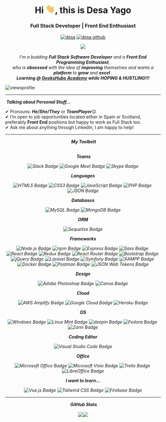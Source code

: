 <h1 align="center">Hi <img src="https://raw.githubusercontent.com/ABSphreak/ABSphreak/master/gifs/Hi.gif" width="30px">, this is Desa Yago</h1>
<h3 align="center">Full Stack Developer | Front End Enthusiast</h3>
<p align="center">
<a href="https://www.linkedin.com/in/desa-yago//" target="blank"><img align="center" src="https://imgur.com/B6CK8zI.png" alt="desa" height="40" width="40" /></a>
<a href="https://github.com/NeonFixr" target="blank"><img align="center" src="https://imgur.com/cYvF9u1.png" alt="desa github" height="40" width="40" /></a>
</p>
</p>



<p align="center"><img src="https://imgur.com/ZeLGv9y.png" height="200"/></p>
<p align="center">
  <em>
    I'm a budding <b>Full Stack Software Developer</b> and a <b>Front End Programming Enthusiast</b>,<br>who is <b>obsessed</b>
    with the idea of <b>improving</b> themselves and wants a <b>platform</b> to 
    <b>grow</b> and 
    <b>excel</b>&nbsp.
  </em> 
  <br>
  <b><i>Learning @<a href="https://geekshubsacademy.com//"> <b>GeeksHubs Academy</b></a> while HOPING & HUSTLING!!!</i></b> 
</p>

<p align="left"> <img src="https://komarev.com/ghpvc/?username=neonfixr&label=Profile%20views&color=731bb7&style=flat" alt="viewsprofile" /> </p>
<hr>


&nbsp;***Talking about Personal Stuff...***

✔ Pronouns: ***He/She/They*** or ***TeamPlayer***😉 <br><!-- ✔ I’m currently learning @**GeeksHubs Academy** - and working on <a href="" target="blank">:woman_technologist:</a> (Click the emoji!)<br> -->
✔ I’m open to job opportunities located either in Spain or Scotland, preferably **Front End** positions but happy to work as Full Stack too.<br>
✔ Ask me about anything through LinkedIn, I am happy to help!<br>
 
<hr>


 <p align="center">
&nbsp;<i><b>My Toolbelt</b><br>
<br>
  
 <p align="center">&nbsp;<i><b>Teams</b>
  
<p align="center"><img src="https://img.shields.io/badge/Slack-4A154B?logo=slack&logoColor=fff&style=plastic" alt="Slack Badge">&nbsp;<img src="https://img.shields.io/badge/Google%20Meet-00897B?logo=googlemeet&logoColor=fff&style=plastic" alt="Google Meet Badge">&nbsp;<img src="https://img.shields.io/badge/Skype-00AFF0?logo=skype&logoColor=fff&style=plastic" alt="Skype Badge"></p>
  
  
<p align="center"><b>Languages</b></p>
 
<p align="center"><img src="https://img.shields.io/badge/HTML5-E34F26?logo=html5&logoColor=fff&style=plastic" alt="HTML5 Badge">&nbsp;<img src="https://img.shields.io/badge/CSS3-1572B6?logo=css3&logoColor=fff&style=plastic" alt="CSS3 Badge">&nbsp;<img src="https://img.shields.io/badge/JavaScript-F7DF1E?logo=javascript&logoColor=000&style=plastic" alt="JavaScript Badge">&nbsp;<img src="https://img.shields.io/badge/PHP-777BB4?logo=php&logoColor=fff&style=plastic" alt="PHP Badge">&nbsp;<img src="https://img.shields.io/badge/JSON-000?logo=json&logoColor=fff&style=plastic" alt="JSON Badge"></p>
  
<p align="center"><b>Databases</b></p>
  
<p align="center"><img src="https://img.shields.io/badge/MySQL-4479A1?logo=mysql&logoColor=fff&style=plastic" alt="MySQL Badge">&nbsp;<img src="https://img.shields.io/badge/MongoDB-47A248?logo=mongodb&logoColor=fff&style=plastic" alt="MongoDB Badge"></p>
  
<p align="center"><b>ORM</b></p>
  
<p align="center"><img src="https://img.shields.io/badge/Sequelize-52B0E7?logo=sequelize&logoColor=fff&style=plastic" alt="Sequelize Badge"></p>
  
<p align="center"><b>Frameworks</b></p>
  
<p align="center"><img src="https://img.shields.io/badge/Node.js-393?logo=nodedotjs&logoColor=fff&style=plastic" alt="Node.js Badge">&nbsp;<img src="https://img.shields.io/badge/npm-CB3837?logo=npm&logoColor=fff&style=plastic" alt="npm Badge">&nbsp;<img src="https://img.shields.io/badge/Express-000?logo=express&logoColor=fff&style=plastic" alt="Express Badge">&nbsp;<img src="https://img.shields.io/badge/Sass-C69?logo=sass&logoColor=fff&style=plastic" alt="Sass Badge">&nbsp;<img src="https://img.shields.io/badge/React-61DAFB?logo=react&logoColor=000&style=plastic" alt="React Badge">&nbsp;<img src="https://img.shields.io/badge/Redux-764ABC?logo=redux&logoColor=fff&style=plastic" alt="Redux Badge">&nbsp;<img src="https://img.shields.io/badge/React%20Router-CA4245?logo=reactrouter&logoColor=fff&style=plastic" alt="React Router Badge">&nbsp;<img src="https://img.shields.io/badge/Bootstrap-7952B3?logo=bootstrap&logoColor=fff&style=plastic" alt="Bootstrap Badge">&nbsp;<img src="https://img.shields.io/badge/jQuery-0769AD?logo=jquery&logoColor=fff&style=plastic" alt="jQuery Badge">&nbsp;<img src="https://img.shields.io/badge/Laravel-FF2D20?logo=laravel&logoColor=fff&style=plastic" alt="Laravel Badge">&nbsp;<img src="https://img.shields.io/badge/Symfony-000?logo=symfony&logoColor=fff&style=plastic" alt="Symfony Badge">&nbsp;<img src="https://img.shields.io/badge/XAMPP-FB7A24?logo=xampp&logoColor=fff&style=plastic" alt="XAMPP Badge">&nbsp;<img src="https://img.shields.io/badge/Docker-2496ED?logo=docker&logoColor=fff&style=plastic" alt="Docker Badge">&nbsp;<img src="https://img.shields.io/badge/Postman-FF6C37?logo=postman&logoColor=fff&style=plastic" alt="Postman Badge">&nbsp;<img src="https://img.shields.io/badge/JSON%20Web%20Tokens-000?logo=jsonwebtokens&logoColor=fff&style=plastic" alt="JSON Web Tokens Badge"></p>
  
<p align="center"><b>Design</b></p>
  
<p align="center"><img src="https://img.shields.io/badge/Adobe%20Photoshop-31A8FF?logo=adobephotoshop&logoColor=fff&style=plastic" alt="Adobe Photoshop Badge">&nbsp;<img src="https://img.shields.io/badge/Canva-00C4CC?logo=canva&logoColor=fff&style=plastic" alt="Canva Badge"></p>
  
  
<p align="center"><b>Cloud</b></p>
  
<p align="center"><img src="https://img.shields.io/badge/AWS%20Amplify-F90?logo=awsamplify&logoColor=fff&style=plastic" alt="AWS Amplify Badge">&nbsp;<img src="https://img.shields.io/badge/Google%20Cloud-4285F4?logo=googlecloud&logoColor=fff&style=plastic" alt="Google Cloud Badge">&nbsp;<img src="https://img.shields.io/badge/Heroku-430098?logo=heroku&logoColor=fff&style=plastic" alt="Heroku Badge"></p>
  
<p align="center"><b>OS</b></p>
  
<p align="center"><img src="https://img.shields.io/badge/Windows-0078D6?logo=windows&logoColor=fff&style=plastic" alt="Windows Badge">&nbsp;<img src="https://img.shields.io/badge/Linux%20Mint-87CF3E?logo=linuxmint&logoColor=fff&style=plastic" alt="Linux Mint Badge">&nbsp;<img src="https://img.shields.io/badge/deepin-007CFF?logo=deepin&logoColor=fff&style=plastic" alt="deepin Badge">&nbsp;<img src="https://img.shields.io/badge/Fedora-294172?logo=fedora&logoColor=fff&style=plastic" alt="Fedora Badge">&nbsp;<img src="https://img.shields.io/badge/Zorin-0CC1F3?logo=zorin&logoColor=fff&style=plastic" alt="Zorin Badge"></p>
  
<p align="center"><b>Coding Editor</b></p>
  
<p align="center"><img src="https://img.shields.io/badge/Visual%20Studio%20Code-007ACC?logo=visualstudiocode&logoColor=fff&style=plastic" alt="Visual Studio Code Badge"></p>
  
<p align="center"><b>Office</b></p>
  
<p align="center"><img src="https://img.shields.io/badge/Microsoft%20Office-D83B01?logo=microsoftoffice&logoColor=fff&style=plastic" alt="Microsoft Office Badge">&nbsp;<img src="https://img.shields.io/badge/Microsoft%20Visio-3955A3?logo=microsoftvisio&logoColor=fff&style=plastic" alt="Microsoft Visio Badge">&nbsp;<img src="https://img.shields.io/badge/Trello-0052CC?logo=trello&logoColor=fff&style=plastic" alt="Trello Badge">&nbsp;<img src="https://img.shields.io/badge/LibreOffice-18A303?logo=libreoffice&logoColor=fff&style=plastic" alt="LibreOffice Badge"><p align="center"></p>
  
  
 
<p align="center"><b>I want to learn...</b></p>
<p align="center"><img src="https://img.shields.io/badge/Vue.js-4FC08D?logo=vuedotjs&logoColor=fff&style=plastic" alt="Vue.js Badge">&nbsp;<img src="https://img.shields.io/badge/Tailwind%20CSS-06B6D4?logo=tailwindcss&logoColor=fff&style=plastic" alt="Tailwind CSS Badge">&nbsp;<img src="https://img.shields.io/badge/Firebase-FFCA28?logo=firebase&logoColor=000&style=plastic" alt="Firebase Badge"></p>

<hr> 
  
<p align="center">&nbsp;<i><b>GitHub Stats</b></p>
<p align="center"><a ><img align="center" src="https://github-readme-stats.vercel.app/api?username=neonfixr&show_icons=true&hide=contribs,prs&cache_seconds=86400&theme=radical" height="170"/></a><img align="center" src="https://github-readme-stats.vercel.app/api/top-langs/?username=neonfixr&show_icons=true&hide=contribs,prs&cache_seconds=86400&theme=radical" height="170"/></p>
